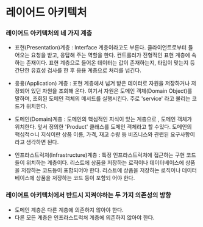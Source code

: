 # 레이어드 아키텍처 
### 레이어드 아키텍처의 네 가지 계층 

- 표현(Presentation)계층 : Interface 계층이라고도 부른다. 클라이언트로부터 들어오는 요청을 받고, 응답해 주는 역할을 한다. 컨트롤러가 전형적인 표현 계층에 속하는 존재이다. 표현 계층으로 들어온 데이터는 값이 존재하는지, 타입이 맞는지 등 간단한 유효성 검사를 한 후 응용 계층으로 처리를 넘긴다. 

- 응용(Application) 계층 : 표현 계층에서 넘겨 받은 데이터로 자원을 저장하거나 저장되어 있던 자원을 조회해 온다. 여기서 자원은 도메인 객체(Domain Object)를 말하며, 조회된 도메인 객체의 메서드를 실행시킨다. 주로 'service' 라고 불리는 코드가 위치한다.

- 도메인(Domain)계층 : 도메인의 핵심적인 지식이 있는 계층으로 , 도메인 객체가 위치한다. 앞서 정의한 'Product' 클래스를 도메인 객체라고 할 수있다. 도메인의 핵심적ㅇ니 지식이란 상품 이름, 가격, 재고 수량 등 비즈니스와 관련된 요구사항이라고 생각하면 된다. 
 
- 인프라스트럭처(Infrastructure)계층 : 특정 인프라스트럭처에 접근하는 구현 코드들이 위치하는 계층이다. 리스트에 상품을 저장하는 로직이나 데이터베이스에 상품을 저장하는 코드등이 포함되어야 한다. 리스트에 상품을 저장하는 로직이나 데이터베이스에 상품을 저장하는 코드 등이 포함되 어야 한다.
 

### 레이어트 아키텍처에서 반드시 지켜야하는 두 가지 의존성의 방향
- 도메인 계층은 다른 계층에 의존하지 않아야 한다.
- 다른 모든 계층은 인프라스트럭처 계층에 의존하지 않아야 한다.


